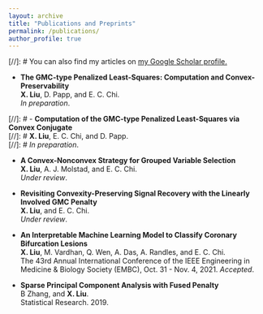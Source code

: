 ```yaml
---
layout: archive
title: "Publications and Preprints"
permalink: /publications/
author_profile: true
---
```


[//]: #  You can also find my articles on <u><a href="{{author.googlescholar}}">my Google Scholar profile</a>.</u>


- **The GMC-type Penalized Least-Squares: Computation and Convex-Preservability**\
**X. Liu**,  D. Papp, and E. C. Chi. \
*In preparation*. 

[//]: #  - **Computation of the GMC-type Penalized Least-Squares via Convex Conjugate**\
[//]: #  **X. Liu**, E. C. Chi, and D. Papp. \
[//]: #  *In preparation*. 

- **A Convex-Nonconvex Strategy for Grouped Variable Selection**\
**X. Liu**,  A. J. Molstad, and E. C. Chi. \
*Under review*. 

- **Revisiting Convexity-Preserving Signal Recovery with the Linearly Involved GMC Penalty**\
**X. Liu**, and E. C. Chi.\
*Under review*.

 - **An Interpretable Machine Learning Model to Classify Coronary Bifurcation Lesions**\
**X. Liu**,  M. Vardhan, Q. Wen, A. Das, A. Randles, and E. C. Chi.\
The 43rd Annual International Conference of the IEEE Engineering in Medicine & Biology Society (EMBC), Oct. 31 - Nov. 4, 2021. 
*Accepted*.
        
- **Sparse Principal Component Analysis with Fused Penalty**\
B Zhang, and **X. Liu**.\
 Statistical Research. 2019.


